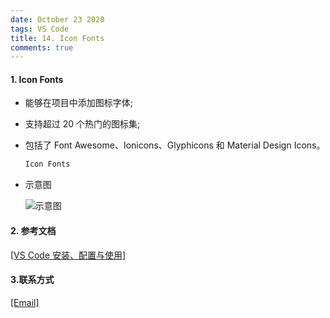 ```yaml
---
date: October 23 2020
tags: VS Code
title: 14. Icon Fonts
comments: true
---
```

#### 1. Icon Fonts

- 能够在项目中添加图标字体;

- 支持超过 20 个热门的图标集;

- 包括了 Font Awesome、Ionicons、Glyphicons 和 Material Design Icons。

  ```bash
  Icon Fonts
  ```

- 示意图

  ![示意图](https://s1.ax1x.com/2020/10/05/0t011J.gif)

#### 2. 参考文档

[[VS Code 安装、配置与使用]](https://web-oyster.github.io/2020/10/23/VSCode/Tutorial/VS%20Code%E5%AE%89%E8%A3%85%E3%80%81%E9%85%8D%E7%BD%AE%E4%B8%8E%E4%BD%BF%E7%94%A8/)

#### 3.联系方式

[[Email]](yuanmin8888@outlook.com)
